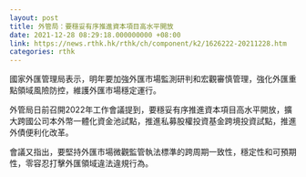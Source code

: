 ```yaml
---
layout: post
title: 外管局：要穩妥有序推進資本項目高水平開放
date: 2021-12-28 08:29:18.000000000 +08:00
link: https://news.rthk.hk/rthk/ch/component/k2/1626222-20211228.htm
categories: rthk
---
```


國家外匯管理局表示，明年要加強外匯市場監測研判和宏觀審慎管理，強化外匯重點領域風險防控，維護外匯市場穩定運行。

外管局日前召開2022年工作會議提到，要穩妥有序推進資本項目高水平開放，擴大跨國公司本外幣一體化資金池試點，推進私募股權投資基金跨境投資試點，推進外債便利化改革。

會議又指出，要堅持外匯市場微觀監管執法標準的跨周期一致性，穩定性和可預期性，零容忍打擊外匯領域違法違規行為。
